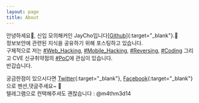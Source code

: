 ```yaml
---
layout: page
title: About
---
```


안녕하세요👋, 신입 모의해커인 JayCho입니다[[Github]](https://github.com/Taylorcho123){:target="_blank"}.🙂  
정보보안에 관련된 지식을 공유하기 위해 포스팅하고 있습니다.  
구체적으로 저는 [#Web_Hacking][wh], [#Mobile_Hacking][mh], [#Reversing][r], [#Coding][c] 그리고 CVE 신규취약점의 [#PoC][poc]에 관심이 있습니다.  
반갑습니다.

궁금한점이 있으시다면 [Twitter](https://twitter.com/m4thm3d14){:target="_blank"}, [Facebook](https://www.facebook.com/eunjae.cho.146){:target="_blank"}으로 멘션,댓글주세요~ 💎  
텔레그램으로 컨택해주셔도 괜찮습니다 : @m4thm3d14

[wh]: https://hackernextdoor.club/category#web_hacking
[mh]: https://hackernextdoor.club/category#mobile_hacking
[r]: https://hackernextdoor.club/category#reversing
[c]: https://hackernextdoor.club/category#coding
[poc]: https://hackernextdoor.club/category#poc